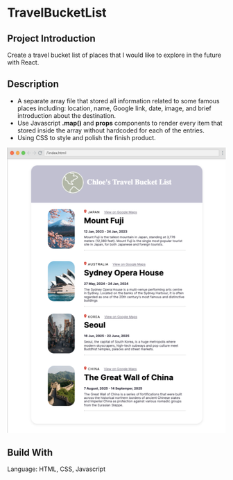 # TravelBucketList

## Project Introduction
Create a travel bucket list of places that I would like to explore in the future with React.

## Description
- A separate array file that stored all information related to some famous places including: location, name, Google link, date, image, and brief introduction about the destination.
- Use Javascript **.map()** and **props** components to render every item that stored inside the array without hardcoded for each of the entries.
- Using CSS to style and polish the finish product.

![Bucket List Image](https://github.com/chloeNgo99/TravelBucketList/blob/main/File/images/bucketList.png)

## Build With
Language: HTML, CSS, Javascript


